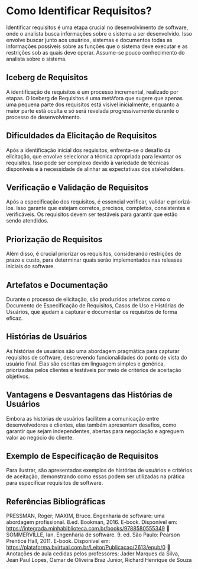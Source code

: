 #  Como Identificar Requisitos?

Identificar requisitos é uma etapa crucial no desenvolvimento de software, onde o analista busca informações sobre o sistema a ser desenvolvido. Isso envolve buscar junto aos usuários, sistemas e documentos todas as informações possíveis sobre as funções que o sistema deve executar e as restrições sob as quais deve operar. Assume-se pouco conhecimento do analista sobre o sistema.

## Iceberg de Requisitos

A identificação de requisitos é um processo incremental, realizado por etapas. O Iceberg de Requisitos é uma metáfora que sugere que apenas uma pequena parte dos requisitos está visível inicialmente, enquanto a maior parte está oculta e só será revelada progressivamente durante o processo de desenvolvimento.

## Dificuldades da Elicitação de Requisitos

Após a identificação inicial dos requisitos, enfrenta-se o desafio da elicitação, que envolve selecionar a técnica apropriada para levantar os requisitos. Isso pode ser complexo devido à variedade de técnicas disponíveis e à necessidade de alinhar as expectativas dos stakeholders.

## Verificação e Validação de Requisitos

Após a especificação dos requisitos, é essencial verificar, validar e priorizá-los. Isso garante que estejam corretos, precisos, completos, consistentes e verificáveis. Os requisitos devem ser testáveis para garantir que estão sendo atendidos.

## Priorização de Requisitos

Além disso, é crucial priorizar os requisitos, considerando restrições de prazo e custo, para determinar quais serão implementados nas releases iniciais do software.

## Artefatos e Documentação

Durante o processo de elicitação, são produzidos artefatos como o Documento de Especificação de Requisitos, Casos de Uso e Histórias de Usuários, que ajudam a capturar e documentar os requisitos de forma eficaz.

## Histórias de Usuários

As histórias de usuários são uma abordagem pragmática para capturar requisitos de software, descrevendo funcionalidades do ponto de vista do usuário final. Elas são escritas em linguagem simples e genérica, priorizadas pelos clientes e testáveis por meio de critérios de aceitação objetivos.

## Vantagens e Desvantagens das Histórias de Usuários

Embora as histórias de usuários facilitem a comunicação entre desenvolvedores e clientes, elas também apresentam desafios, como garantir que sejam independentes, abertas para negociação e agreguem valor ao negócio do cliente.

## Exemplo de Especificação de Requisitos

Para ilustrar, são apresentados exemplos de histórias de usuários e critérios de aceitação, demonstrando como essas podem ser utilizadas na prática para especificar requisitos de software.

## Referências Bibliográficas

PRESSMAN, Roger; MAXIM, Bruce. Engenharia de software: uma
abordagem profissional. 8.ed. Bookman, 2016. E-book. Disponível em:
https://integrada.minhabiblioteca.com.br/books/9788580555349
 SOMMERVILLE, Ian. Engenharia de software. 9. ed. São Paulo:
Pearson Prentice Hall, 2011. E-book. Disponível em:
https://plataforma.bvirtual.com.br/Leitor/Publicacao/2613/epub/0
 Anotações de aula cedidas pelos professores: Jader Marques da Silva,
Jean Paul Lopes, Osmar de Oliveira Braz Junior, Richard Henrique de
Souza